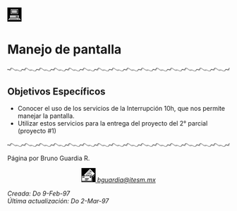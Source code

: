 # ![Bases de programaci�n](../../images/pc.gif)

# Manejo de pantalla

![](../../images/waveline.gif)

## Objetivos Específicos

*   Conocer el uso de los servicios de la Interrupción 10h, que nos permite manejar la pantalla.
*   Utilizar estos servicios para la entrega del proyecto del 2° parcial (proyecto #1)

![](../../images/waveline.gif)

Página por Bruno Guardia R.

<div align="center">

<center>

<address>

[![Correo](../../images/mail.gif) bguardia@itesm.mx](mailto:bguardia@campus.ccm.itesm.mx) </address>

</center>

</div>

_Creada: Do 9-Feb-97_  
_Última actualización: Do 2-Mar-97_